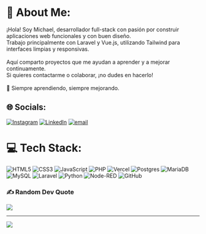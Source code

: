 # 💫 About Me:
¡Hola! Soy Michael, desarrollador full-stack con pasión por construir aplicaciones web funcionales y con buen diseño.  <br>Trabajo principalmente con Laravel y Vue.js, utilizando Tailwind para interfaces limpias y responsivas.<br><br>Aquí comparto proyectos que me ayudan a aprender y a mejorar continuamente.  <br>Si quieres contactarme o colaborar, ¡no dudes en hacerlo!<br><br>🚀 Siempre aprendiendo, siempre mejorando.<br>


## 🌐 Socials:
[![Instagram](https://img.shields.io/badge/Instagram-%23E4405F.svg?logo=Instagram&logoColor=white)](https://instagram.com/michael172012) [![LinkedIn](https://img.shields.io/badge/LinkedIn-%230077B5.svg?logo=linkedin&logoColor=white)](https://linkedin.com/in/michael-javier-palacios-pincay) [![email](https://img.shields.io/badge/Email-D14836?logo=gmail&logoColor=white)](mailto:michael17201p@gmail.com) 

# 💻 Tech Stack:
![HTML5](https://img.shields.io/badge/html5-%23E34F26.svg?style=for-the-badge&logo=html5&logoColor=white) ![CSS3](https://img.shields.io/badge/css3-%231572B6.svg?style=for-the-badge&logo=css3&logoColor=white) ![JavaScript](https://img.shields.io/badge/javascript-%23323330.svg?style=for-the-badge&logo=javascript&logoColor=%23F7DF1E) ![PHP](https://img.shields.io/badge/php-%23777BB4.svg?style=for-the-badge&logo=php&logoColor=white) ![Vercel](https://img.shields.io/badge/vercel-%23000000.svg?style=for-the-badge&logo=vercel&logoColor=white) ![Postgres](https://img.shields.io/badge/postgres-%23316192.svg?style=for-the-badge&logo=postgresql&logoColor=white) ![MariaDB](https://img.shields.io/badge/MariaDB-003545?style=for-the-badge&logo=mariadb&logoColor=white) ![MySQL](https://img.shields.io/badge/mysql-4479A1.svg?style=for-the-badge&logo=mysql&logoColor=white) ![Laravel](https://img.shields.io/badge/laravel-%23FF2D20.svg?style=for-the-badge&logo=laravel&logoColor=white) ![Python](https://img.shields.io/badge/python-3670A0?style=for-the-badge&logo=python&logoColor=ffdd54) ![Node-RED](https://img.shields.io/badge/Node--RED-%238F0000.svg?style=for-the-badge&logo=node-red&logoColor=white) ![GitHub](https://img.shields.io/badge/github-%23121011.svg?style=for-the-badge&logo=github&logoColor=white)

### ✍️ Random Dev Quote
![](https://quotes-github-readme.vercel.app/api?type=horizontal&theme=radical)

---
[![](https://visitcount.itsvg.in/api?id=MichaelPp2020&icon=0&color=0)](https://visitcount.itsvg.in)

<!-- Proudly created with GPRM ( https://gprm.itsvg.in ) -->